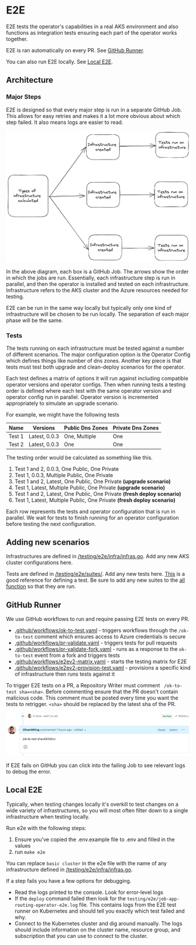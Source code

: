 
# E2E

E2E tests the operator's capabilities in a real AKS environment and also functions as integration tests ensuring each part of the operator works together.

E2E is ran automatically on every PR. See [GitHub Runner](#-github-runner).

You can also run E2E locally. See [Local E2E](#-local-e2e).

## Architecture

### Major Steps

E2E is designed so that every major step is run in a separate GitHub Job. This allows for easy retries and makes it a lot more obvious about which step failed. It also means logs are easier to read.

![e2e-jobs](./e2e-jobs.png)

In the above diagram, each box is a GitHub Job. The arrows show the order in which the jobs are run. Essentially, each infrastructure step is run in parallel, and then the operator is installed and tested on each infrastructure. Infrastructure refers to the AKS cluster and the Azure resources needed for testing.

E2E can be run in the same way locally but typically only one kind of infrastructure will be chosen to be run locally. The separation of each major phase will be the same.

### Tests

The tests running on each infrastructure must be tested against a number of different scenarios. The major configuration option is the Operator Config which defines things like number of dns zones. Another key piece is that tests must test both upgrade and clean-deploy scenarios for the operator.

Each test defines a matrix of options it will run against including compatible operator versions and operator configs. Then when running tests a testing order is defined where each test with the same operator version and operator config run in parallel. Operator version is incremented appropriately to simulate an upgrade scenario.

For example, we might have the following tests

| Name   | Versions      | Public Dns Zones | Private Dns Zones |
|--------|---------------|------------------|-------------------|
| Test 1 | Latest, 0.0.3 | One, Multiple    | One               |
| Test 2 | Latest, 0.0.3 | One              | One               |

The testing order would be calculated as something like this.

1. Test 1 and 2, 0.0.3, One Public, One Private
2. Test 1, 0.0.3, Multiple Public, One Private
3. Test 1 and 2, Latest, One Public, One Private **(upgrade scenario)**
4. Test 1, Latest, Multiple Public, One Private **(upgrade scenario)**
5. Test 1 and 2, Latest, One Public, One Private **(fresh deploy scenario)**
6. Test 1, Latest, Multiple Public, One Private **(fresh deploy scenario)**

Each row represents the tests and operator configuration that is run in parallel. We wait for tests to finish running for an operator configuration before testing the next configuration.

## Adding new scenarios

Infrastructures are defined in [/testing/e2e/infra/infras.go](../testing/e2e/infra/infras.go). Add any new AKS cluster configurations here.

Tests are defined in [/testing/e2e/suites/](../testing/e2e/suites/). Add any new tests here. [This](../testing/e2e/suites/basic.go) is a good reference for defining a test. Be sure to add any new suites to the [all function](../testing/e2e/suites/all.go) so that they are run.

## GitHub Runner

We use GitHub workflows to run and require passing E2E tests on every PR. 

- [.github/workflows/ok-to-test.yaml](../.github/workflows/ok-to-test.yaml) - triggers workflows through the `/ok-to-test` comment which ensures access to Azure credentials is secure
- [.github/workflows/pr-validate.yaml](../.github/workflows/pr-validate.yaml) - triggers tests for pull requests
- [.github/workflows/pr-validate-fork.yaml](../.github/workflows/pr-validate-fork.yaml) - runs as a response to the `ok-to-test` event from a fork and triggers tests
- [.github/workflows/e2ev2-matrix.yaml](../.github/workflows/e2ev2-matrix.yaml) - starts the testing matrix for E2E
- [.github/workflows/e2ev2-provision-test.yaml](../.github/workflows/e2ev2-provision-test.yaml) - provisions a specific kind of infrastructure then runs tests against it

To trigger E2E tests on a PR, a Repository Writer must comment `
/ok-to-test sha=<sha>`. Before commenting ensure that the PR doesn't contain malicious code. This comment must be posted every time you want the tests to retrigger. `<sha>` should be replaced by the latest sha of the PR.

![test-sha](./test-sha.png)

If E2E fails on GitHub you can click into the failing Job to see relevant logs to debug the error. 

## Local E2E

Typically, when testing changes locally it's overkill to test changes on a wide variety of infrastructures, so you will most often filter down to a single infrastructure when testing locally.

Run e2e with the following steps:
1. Ensure you've copied the .env.example file to .env and filled in the values
2. run `make e2e`

You can replace `basic cluster` in the e2e file with the name of any infrastructure defined in [/testing/e2e/infra/infras.go](../testing/e2e/infra/infras.go). 

If a step fails you have a few options for debugging.

- Read the logs printed to the console. Look for error-level logs
- If the `deploy` command failed then look for the `testing/e2e/job-app-routing-operator-e2e.log` file. This contains logs from the E2E test runner on Kubernetes and should tell you exactly which test failed and why.
- Connect to the Kubernetes cluster and dig around manually. The logs should include information on the cluster name, resource group, and subscription that you can use to connect to the cluster.
